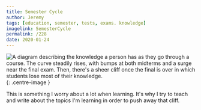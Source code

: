 ```yaml
---
title: Semester Cycle
author: Jeremy
tags: [education, semester, tests, exams. knowledge]
imagelink: SemesterCycle
permalink: /228
date: 2020-01-24
---
```


![A diagram describing the knowledge a person has as they go through a course. The curve steadily rises, with bumps at both midterms and a surge near the final exam. Then, there's a sheer cliff once the final is over in which students lose most of their knowledge.](https://res.cloudinary.com/dh3hm8pb7/image/upload/c_scale,q_auto:best/v1535842782/Handwaving/Published/SemesterCycle.png){: .centre-image }

This is something I worry about a lot when learning. It's why I try to teach and write about the topics I'm learning in order to push away that cliff.
